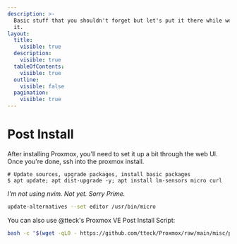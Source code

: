 ```yaml
---
description: >-
  Basic stuff that you shouldn't forget but let's put it there while we're at
  it.
layout:
  title:
    visible: true
  description:
    visible: true
  tableOfContents:
    visible: true
  outline:
    visible: false
  pagination:
    visible: true
---
```


# Post Install

After installing Proxmox, you'll need to set it up a bit through the web UI.\
Once you're done, ssh into the proxmox install.

```shell
# Update sources, upgrade packages, install basic packages
$ apt update; apt dist-upgrade -y; apt install lm-sensors micro curl
```

_I'm not using nvim. Not yet. Sorry Prime._

```bash
update-alternatives --set editor /usr/bin/micro
```



You can also use @tteck's Proxmox VE Post Install Script:&#x20;

```bash
bash -c "$(wget -qLO - https://github.com/tteck/Proxmox/raw/main/misc/post-pve-install.sh)"
```
